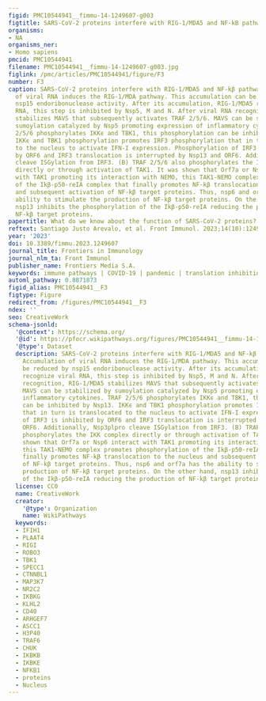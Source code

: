 ```yaml
---
figid: PMC10544941__fimmu-14-1249607-g003
figtitle: SARS-CoV-2 proteins interfere with RIG-1/MDA5 and NF-kB pathway
organisms:
- NA
organisms_ner:
- Homo sapiens
pmcid: PMC10544941
filename: PMC10544941__fimmu-14-1249607-g003.jpg
figlink: /pmc/articles/PMC10544941/figure/F3
number: F3
caption: SARS-CoV-2 proteins interfere with RIG-1/MDA5 and NF-kβ pathway. (A) Accumulation
  of viral RNA induces the RIG-1/MDA pathway. This accumulation can be reduced by
  nsp15 endoribonuclease activity. After its accumulation, RIG-1/MDA5 recognize viral
  RNA, this step is inhibited by Nsp5, M and N. After viral RNA recognition, RIG-1/MDA5
  stabilizes MAVS that subsequently activates TRAF 2/5/6. MAVS can be stabilized by
  sumoylation catalyzed by Nsp5 promoting expression of inflammatory cytokines. TRAF
  2/5/6 phosphorylates IKKϵ and TBK1, this phosphorylation can be inhibited by Nsp13.
  IKKϵ and TBK1 phosphorylation promotes IRF3 phosphorylation that in turn is translocated
  to the nucleus to activate IFN-I expression. Phosphorylation of IRF3 is inhibited
  by ORF6 and IRF3 translocation is interrupted by Nsp13 and ORF6. Additionally, Nsp3plpro
  cleave ISGylation from IRF3. (B) TRAF 2/5/6 also phosphorylates the IKK complex
  directly or through activation of TAK1. It was shown that Orf7a or Nsp6 interact
  with TAK1 promoting its interaction with NEMO, this TAK1-NEMO complex promotes phosphorylation
  of the Ikβ-p50-reIA complex that finally promotes NF-kβ translocation to the nucleus
  and subsequent activation of NF-kβ target proteins. Thus, nsp6 and orf7a has the
  ability to stimulate the production of NF-kβ target proteins. On the other hand,
  nsp13 inhibits the phosphorylation of the Ikβ-p50-reIA reducing the production of
  NF-kβ target proteins.
papertitle: What do we know about the function of SARS-CoV-2 proteins?
reftext: Santiago Justo Arevalo, et al. Front Immunol. 2023;14(10):1249607.
year: '2023'
doi: 10.3389/fimmu.2023.1249607
journal_title: Frontiers in Immunology
journal_nlm_ta: Front Immunol
publisher_name: Frontiers Media S.A.
keywords: immune pathways | COVID-19 | pandemic | translation inhibition | viral infection
automl_pathway: 0.8871873
figid_alias: PMC10544941__F3
figtype: Figure
redirect_from: /figures/PMC10544941__F3
ndex: ''
seo: CreativeWork
schema-jsonld:
  '@context': https://schema.org/
  '@id': https://pfocr.wikipathways.org/figures/PMC10544941__fimmu-14-1249607-g003.html
  '@type': Dataset
  description: SARS-CoV-2 proteins interfere with RIG-1/MDA5 and NF-kβ pathway. (A)
    Accumulation of viral RNA induces the RIG-1/MDA pathway. This accumulation can
    be reduced by nsp15 endoribonuclease activity. After its accumulation, RIG-1/MDA5
    recognize viral RNA, this step is inhibited by Nsp5, M and N. After viral RNA
    recognition, RIG-1/MDA5 stabilizes MAVS that subsequently activates TRAF 2/5/6.
    MAVS can be stabilized by sumoylation catalyzed by Nsp5 promoting expression of
    inflammatory cytokines. TRAF 2/5/6 phosphorylates IKKϵ and TBK1, this phosphorylation
    can be inhibited by Nsp13. IKKϵ and TBK1 phosphorylation promotes IRF3 phosphorylation
    that in turn is translocated to the nucleus to activate IFN-I expression. Phosphorylation
    of IRF3 is inhibited by ORF6 and IRF3 translocation is interrupted by Nsp13 and
    ORF6. Additionally, Nsp3plpro cleave ISGylation from IRF3. (B) TRAF 2/5/6 also
    phosphorylates the IKK complex directly or through activation of TAK1. It was
    shown that Orf7a or Nsp6 interact with TAK1 promoting its interaction with NEMO,
    this TAK1-NEMO complex promotes phosphorylation of the Ikβ-p50-reIA complex that
    finally promotes NF-kβ translocation to the nucleus and subsequent activation
    of NF-kβ target proteins. Thus, nsp6 and orf7a has the ability to stimulate the
    production of NF-kβ target proteins. On the other hand, nsp13 inhibits the phosphorylation
    of the Ikβ-p50-reIA reducing the production of NF-kβ target proteins.
  license: CC0
  name: CreativeWork
  creator:
    '@type': Organization
    name: WikiPathways
  keywords:
  - IFIH1
  - PLAAT4
  - RIGI
  - ROBO3
  - TBK1
  - SPECC1
  - CTNNBL1
  - MAP3K7
  - NR2C2
  - IKBKG
  - KLHL2
  - CD40
  - ARHGEF7
  - ASCC1
  - H3P40
  - TRAF6
  - CHUK
  - IKBKB
  - IKBKE
  - NFKB1
  - proteins
  - Nucleus
---
```

